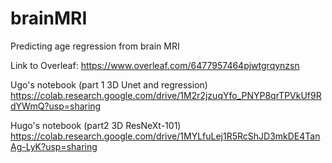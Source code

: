 # brainMRI
Predicting age regression from brain MRI

Link to Overleaf: 
https://www.overleaf.com/6477957464pjwtgrqynzsn


Ugo's notebook (part 1 3D Unet and regression)
https://colab.research.google.com/drive/1M2r2jzuqYfo_PNYP8qrTPVkUf9RdYWmQ?usp=sharing

Hugo's notebook (part2 3D ResNeXt-101) 
https://colab.research.google.com/drive/1MYLfuLej1R5RcShJD3mkDE4TanAg-LyK?usp=sharing
